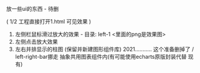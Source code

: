 放一些ui的东西 - 待删

( 1/2 工程直接打开1.html 可见效果 )

1. 左侧栏鼠标滑过放大的效果 - 目录: left-1 <里面的png是效果图>
2. 左侧点击放大效果
3. 左右并排显示的柱图 (保留并新建图形组件库) 2021...........
这个准备删掉了 / left-right-bar挪走 抽象共用图表组件内(有可能使用echarts原版封装代替 现有)
